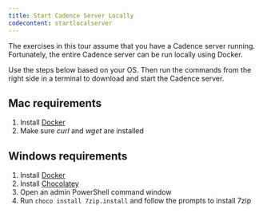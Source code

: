 ```yaml
---
title: Start Cadence Server Locally
codecontent: startlocalserver
---
```


The exercises in this tour assume that you have a Cadence server running. 
Fortunately, the entire Cadence server can be run locally using Docker. 

Use the steps below based on your OS. Then run the commands from the right side in a terminal
to download and start the Cadence server.

## Mac requirements

1. Install [Docker](https://docs.docker.com/docker-for-mac/install/)
2. Make sure *curl* and *wget* are installed

## Windows requirements

1. Install [Docker](https://docs.docker.com/docker-for-windows/install/)
2. Install [Chocolatey](https://chocolatey.org/install)
3. Open an admin PowerShell command window
4. Run `choco install 7zip.install` and follow the prompts to install 7zip
